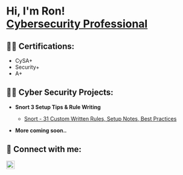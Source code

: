 <h1>Hi, I'm Ron! <br/> <a href="https://www.linkedin.com/in/ronahmed2/">Cybersecurity Professional</a>

<h2>👨‍💻 Certifications:</h2>

- CySA+
- Security+
- A+


<h2>👨‍💻 Cyber Security Projects:</h2>

- <b> Snort 3 Setup Tips & Rule Writing </b>
  - [Snort - 31 Custom Written Rules, Setup Notes, Best Practices](https://github.com/Ron-Ahmed/snort-ids)

- <b> More coming soon.. </b>
<h2> 🤳 Connect with me:</h2>


[<img align="left" alt="Ron | LinkedIn" width="22px" src="https://cdn.jsdelivr.net/npm/simple-icons@v3/icons/linkedin.svg" />][linkedin]



[linkedin]: https://www.linkedin.com/in/ronahmed2

<!--
**joshmadakor1/joshmadakor1** is a ✨ _special_ ✨ repository because its `README.md` (this file) appears on your GitHub profile.

Here are some ideas to get you started:

- 🔭 I’m currently working on ...
- 🌱 I’m currently learning ...
- 👯 I’m looking to collaborate on ...
- 🤔 I’m looking for help with ...
- 💬 Ask me about ...
- 📫 How to reach me: ...
- 😄 Pronouns: ...
- ⚡ Fun fact: ...
-->
